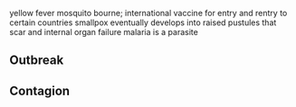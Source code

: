 <!-- SPDX-License-Identifier: zlib-acknowledgement -->

yellow fever mosquito bourne; international vaccine for entry and rentry to certain countries
smallpox eventually develops into raised pustules that scar and internal organ failure
malaria is a parasite

## Outbreak

## Contagion
